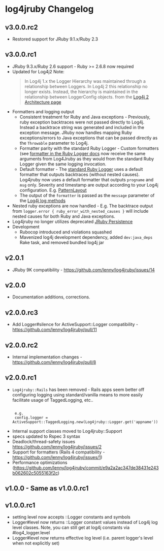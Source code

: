 # log4jruby Changelog

## v3.0.0.rc2

* Restored support for JRuby 9.1.x/Ruby 2.3

## v3.0.0.rc1

* JRuby 9.3.x/Ruby 2.6 support - Ruby >= 2.6.8 now required
* Updated for Log4j2
  Note:
  > In Log4j 1.x the Logger Hierarchy was maintained through a relationship between Loggers. 
    In Log4j 2 this relationship no longer exists. Instead, the hierarchy is maintained in the 
    relationship between LoggerConfig objects. 
  from the [Log4j 2 Architecture page](https://logging.apache.org/log4j/2.x/manual/architecture.html)
* Formatters and logging output
   * Consistent treatment for Ruby and Java exceptions - Previously, ruby exception backtraces were
  not passed directly to Log4j. Instead a backtrace string was generated and included in the exception
  message. JRuby now handles mapping Ruby exceptions/errors to Java exceptions that can be
  passed directly as the `Throwable` parameter to Log4j.
   * Formatter parity with the standard Ruby Logger - Custom formatters
     (see [formatter in the
      Ruby Logger docs](https://ruby-doc.org/stdlib-2.7.0/libdoc/logger/rdoc/Logger.html)
 now receive the same arguments from Log4Jruby as they would from the standard Ruby Logger
 given the same logging invocation.
   * Default formatter - The [standard Ruby Logger](https://ruby-doc.org/stdlib-2.7.0/libdoc/logger/rdoc/Logger.html)
     uses a default formatter that outputs backtraces (without nested causes). Log4jruby now uses
     a default formatter that outputs `progname` and `msg` only. Severity and timestamp are output
     according to your Log4j configuration. E.g. [PatternLayout](https://logging.apache.org/log4j/2.x/manual/layouts.html)
   * The output of the `formatter` is passed as the `message` parameter of the 
     [Log4j log methods](https://logging.apache.org/log4j/1.2/apidocs/org/apache/log4j/Category.html) 
* Nested ruby exceptions are now handled - E.g. The backtrace output from `logger.error { ruby_error_with_nested_causes }` will
  include nested causes for both Ruby and Java exceptions.
* Log4jruby no longer utilizes deprecated [JRuby Persistence](https://github.com/jruby/jruby/wiki/Persistence)
* Development
   * Rubocop introduced and violations squashed
   * Mavenized log4j development dependency, added `dev:java_deps` Rake task, and removed bundled log4j jar
   
## v2.0.1

* JRuby 9K compatibility - https://github.com/lenny/log4jruby/issues/14

## v2.0.0

* Documentation additions, corrections.

## v2.0.0.rc3

* Add Logger#silence for ActiveSupport::Logger compatibility - https://github.com/lenny/log4jruby/pull/11

## v2.0.0.rc2

* Internal implementation changes - https://github.com/lenny/log4jruby/pull/8

## v2.0.0.rc1

* ```Log4jruby::Rails``` has been removed - Rails apps seem better off configuring
  logging using standard/vanilla means to more easily facilitate usage of TaggedLogging, etc..
  ```

   e.g.
   config.logger = ActiveSupport::TaggedLogging.new(Log4jruby::Logger.get('appname'))
  ```
* Internal support classes moved to Log4jruby::Support
* specs updated to Rspec 3 syntax
* Deadlock/thread-safety issues https://github.com/lenny/log4jruby/issues/2
* Support for formatters (Rails 4 compatibility - https://github.com/lenny/log4jruby/issues/1)
* Performance optimizations (https://github.com/lenny/log4jruby/commit/e9a2a2ac347de38431e243b062602c5055163f2c)

## v1.0.0 - Same as v1.0.0.rc1

## v1.0.0.rc1

* setting level now accepts ::Logger constants and symbols
* Logger#level now returns ::Logger constant values instead of Log4j log level classes.
 Note, you can still get at log4j constants via #log4_logger.level
* Logger#level now returns effective log level (i.e. parent logger's level when not explicitly set)
